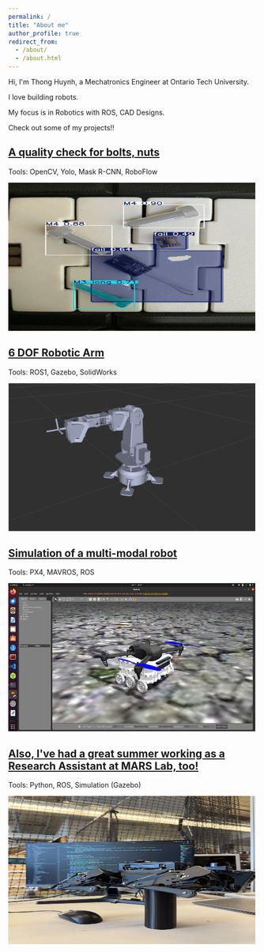 ```yaml
---
permalink: /
title: "About me"
author_profile: true
redirect_from: 
  - /about/
  - /about.html
---
```


Hi, I'm Thong Huynh, a Mechatronics Engineer at Ontario Tech University. 

I love building robots.

My focus is in Robotics with ROS, CAD Designs.

Check out some of my projects!!

[**A quality check for bolts, nuts**](/projects/project1) 
---
Tools: OpenCV, Yolo, Mask R-CNN, RoboFlow

<img src="/images/Bolt_3.jpg" alt="Bolt" width="500" height="300">



[**6 DOF Robotic Arm**](/projects/project3)
---
Tools: ROS1, Gazebo, SolidWorks

<img src="/images/IMG_1.png" alt="simulation" width="500" height="300">

[**Simulation of a multi-modal robot**](/projects/project2)
---
Tools: PX4, MAVROS, ROS

<img src="/images/Simulation.png" alt="simulation" width="500" height="300">


[**Also, I've had a great summer working as a Research Assistant at MARS Lab, too!**](/projects/project4)
---
Tools: Python, ROS, Simulation (Gazebo)

<img src="/images/Lab.jpeg" alt="Lab" width="500" height="300">

